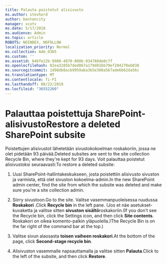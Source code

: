 ```yaml
---
title: Palauta poistetut alisivusto
ms.author: stevhord
author: bentoncity
manager: scotv
ms.date: 5/17/2018
ms.audience: Admin
ms.topic: article
ROBOTS: NOINDEX, NOFOLLOW
localization_priority: Normal
ms.collection: Adm_O365
ms.custom: ''
ms.assetid: 646fe22b-9980-4970-800b-034788de0c7f
ms.openlocfilehash: 82ea3285b7ded867a179d81bb79ef204270eb038
ms.sourcegitcommit: 1d98db8acb9959aba3b5e308a567ade6b62da56c
ms.translationtype: MT
ms.contentlocale: fi-FI
ms.lasthandoff: 08/22/2019
ms.locfileid: "36552260"
---
```

# <a name="restore-a-deleted-sharepoint-subsite"></a><span data-ttu-id="f4711-102">Palauttaa poistettuja SharePoint-alisivusto</span><span class="sxs-lookup"><span data-stu-id="f4711-102">Restore a deleted SharePoint subsite</span></span>

<span data-ttu-id="f4711-103">Poistettujen alisivustot lähetetään sivustokokoelman roskakoriin, jossa ne olet pidetään 93 päivää.</span><span class="sxs-lookup"><span data-stu-id="f4711-103">Deleted subsites are sent to the site collection Recycle Bin, where they're kept for 93 days.</span></span> <span data-ttu-id="f4711-104">Voit palauttaa poistetut alisivustoksi seuraavasti:</span><span class="sxs-lookup"><span data-stu-id="f4711-104">To restore a deleted subsite:</span></span>
  
1. <span data-ttu-id="f4711-105">Uusi SharePoint-hallintakeskukseen, josta poistettiin alisivusto sivuston ja varmista, että olet sivuston kokoelma-admin.</span><span class="sxs-lookup"><span data-stu-id="f4711-105">In the new SharePoint admin center, find the site from which the subsite was deleted and make sure you're a site collection admin.</span></span> 
    
2. <span data-ttu-id="f4711-106">Siirry sivustoon.</span><span class="sxs-lookup"><span data-stu-id="f4711-106">Go to the site.</span></span> <span data-ttu-id="f4711-107">Valitse vasemmanpuoleisessa ruudussa **Roskakori** .</span><span class="sxs-lookup"><span data-stu-id="f4711-107">Click **Recycle bin** in the left pane.</span></span> <span data-ttu-id="f4711-108">(Jos et näe asetukset-kuvaketta ja valitse sitten **sivuston sisältö**roskakoriin.</span><span class="sxs-lookup"><span data-stu-id="f4711-108">(If you don't see the Recycle bin, click the Settings icon, and then click **Site contents**.</span></span> <span data-ttu-id="f4711-109">Roskakori on oikea komento-palkin yläpuolella.)</span><span class="sxs-lookup"><span data-stu-id="f4711-109">The Recycle Bin is on the far right of the command bar at the top.)</span></span>
    
3. <span data-ttu-id="f4711-110">Valitse sivun alaosasta **toisen vaiheen roskakori**.</span><span class="sxs-lookup"><span data-stu-id="f4711-110">At the bottom of the page, click **Second-stage recycle bin**.</span></span>
    
4. <span data-ttu-id="f4711-111">Alisivuston vasemmalle napsauttamalla ja valitse sitten **Palauta**.</span><span class="sxs-lookup"><span data-stu-id="f4711-111">Click to the left of the subsite, and then click **Restore**.</span></span>
    

